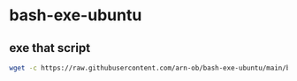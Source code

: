 # bash-exe-ubuntu

## exe that script 

```bash
wget -c https://raw.githubusercontent.com/arn-ob/bash-exe-ubuntu/main/bash.sh && chmod 755 bash.sh && ./bash.sh
```
